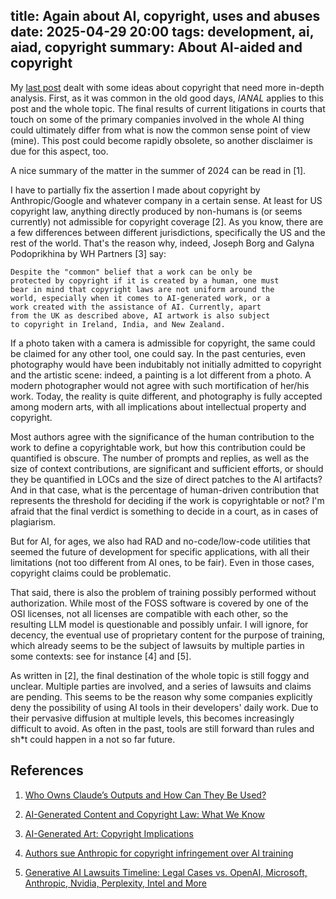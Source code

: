 title: Again about AI, copyright, uses and abuses
date: 2025-04-29 20:00
tags: development, ai, aiad, copyright
summary: About AI-aided and copyright
---

My [last post](https://lovergine.com/ai-artifacts-copyright-and-electric-sheep-dreaming.html)
dealt with some ideas about copyright that need more in-depth
analysis. First, as it was common in the old good days, _IANAL_ applies to this
post and the whole topic.
The final results of current litigations in courts that touch on some of the
primary companies involved in the whole AI thing could ultimately differ from
what is now the common sense point of view (mine). This post could become
rapidly obsolete, so another disclaimer is due for this aspect, too.

A nice summary of the matter in the summer of 2024 can be read in [1].

I have to partially fix the assertion I made about copyright by Anthropic/Google and
whatever company in a certain sense. At least for US copyright law, anything
directly produced by non-humans is (or seems currently) not admissible for
copyright coverage [2]. As you know, there are a few differences between
different jurisdictions, specifically the US and the rest of the world. That's
the reason why, indeed, Joseph Borg and Galyna Podoprikhina by WH Partners [3]
say:

```
Despite the "common" belief that a work can be only be
protected by copyright if it is created by a human, one must
bear in mind that copyright laws are not uniform around the
world, especially when it comes to AI-generated work, or a
work created with the assistance of AI. Currently, apart
from the UK as described above, AI artwork is also subject
to copyright in Ireland, India, and New Zealand.
```

If a photo taken with a camera is admissible for copyright, the same could be
claimed for any other tool, one could say. In the past centuries, even
photography would have been indubitably not initially admitted to copyright and
the artistic scene: indeed, a painting is a lot different from a photo. A modern
photographer would not agree with such mortification of her/his work. Today, the
reality is quite different, and photography is fully accepted among modern arts,
with all implications about intellectual property and copyright.
 
Most authors agree with the significance of the human contribution to the work
to define a copyrightable work, but how this contribution could be quantified is
obscure. The number of prompts and replies, as well as the size of context
contributions, are significant and sufficient efforts, or should they be
quantified in LOCs and the size of direct patches to the AI artifacts? And in
that case, what is the percentage of human-driven contribution that represents
the threshold for deciding if the work is copyrightable or not? I'm afraid that
the final verdict is something to decide in a court, as in cases of plagiarism.

But for AI, for ages, we also had RAD and no-code/low-code utilities that seemed
the future of development for specific applications, with all their limitations
(not too different from AI ones, to be fair). Even in those cases, copyright
claims could be problematic. 

That said, there is also the problem of training possibly performed without
authorization. While most of the FOSS software is covered by one of the OSI
licenses, not all licenses are compatible with each other, so the resulting LLM
model is questionable and possibly unfair. I will ignore, for decency, the
eventual use of proprietary content for the purpose of training, which already
seems to be the subject of lawsuits by multiple parties in some contexts: see 
for instance [4] and [5].

As written in [2], the final destination of the whole topic is still foggy and
unclear. Multiple parties are involved, and a series of lawsuits and claims are
pending. This seems to be the reason why some companies explicitly deny the
possibility of using AI tools in their developers' daily work. Due to their
pervasive diffusion at multiple levels, this becomes increasingly difficult to
avoid. As often in the past, tools are still forward than rules and sh*t could
happen in a not so far future.

## References

1. [Who Owns Claude’s Outputs and How Can They Be Used?](https://terms.law/2024/08/24/who-owns-claudes-outputs-and-how-can-they-be-used/)

2. [AI-Generated Content and Copyright Law: What We Know](https://builtin.com/artificial-intelligence/ai-copyright)

3. [AI-Generated Art: Copyright Implications](https://whpartners.eu/news/ai-generated-art-copyright-implications/)

4. [Authors sue Anthropic for copyright infringement over AI training](https://www.theguardian.com/technology/article/2024/aug/20/anthropic-ai-lawsuit-author)

5. [Generative AI Lawsuits Timeline: Legal Cases vs. OpenAI, Microsoft, Anthropic, Nvidia, Perplexity, Intel and More](https://sustainabletechpartner.com/topics/ai/generative-ai-lawsuit-timeline/)

